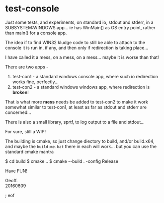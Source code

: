 # test-console

Just some tests, and experiments, on standard io, stdout and stderr, in a SUBSYSTEM:WINDOWS app... ie has WinMain() as OS entry point, rather than main() for a console app.

The idea if to find WIN32 kludge code to still be able to attach to the console it is run in, if any, and then only if redirection is taking place...

I have called it a mess, on a mess, on a mess... maybe it is worse than that!

There are two apps -

 1. test-con1 - a standard windows console app, where such io redirection works fine, perfectly...
 2. test-con2 - a standard windows windows app, where redirection is **broken**!
 
That is what more **mess** needs be added to test-con2 to make it work somewhat similar to test-con1, at least as far as stdout and stderr are concerned...

There is also a small library, sprtf, to log output to a file and stdout...

For sure, still a WIP!

The building is cmake, so just change diectory to build, and/or build.x64, and maybe the `build-me.bat` there in each will work... but you can use the standard cmake mantra 

 $ cd build
 $ cmake ..
 $ cmake --build . -config Release
 
Have FUN!

Geoff.  
20160609

; eof
